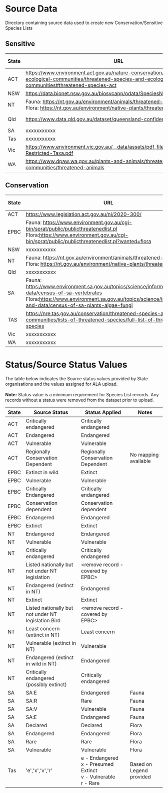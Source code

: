# Source Data

Directory containing source data used to create new Conservation/Sensitive Species Lists

## Sensitive

| **State** | **URL**|**File Types(s)**|**Notes**|
| --------- | -------|--------------|---------|
| ACT|https://www.environment.act.gov.au/nature-conservation/conservation-and-ecological-communities/threatened-species-and-ecological-communities#threatened-species-act|Web Page|Copied to Excel/CSV|
| NSW|https://data.bionet.nsw.gov.au/biosvcapp/odata/SpeciesNames|xxxxxxxxx|xxxxxxxx|
| NT|Fauna: https://nt.gov.au/environment/animals/threatened-animals <br> Flora:  https://nt.gov.au/environment/native-plants/threatened-plants |xxxxxxxxx|xxxxxxxx|
| Qld|https://www.data.qld.gov.au/dataset/queensland-confidential-species| Raw CSV downloaded|CSV|
| SA|xxxxxxxxxxx|xxxxxxxxx|xxxxxxxx|
| Tas|xxxxxxxxxxx|xxxxxxxxx|xxxxxxxx|
| Vic|https://www.environment.vic.gov.au/__data/assets/pdf_file/0024/48831/VBA-Restricted-Taxa.pdf|PDF|xxxxxxxx|
| WA|https://www.dpaw.wa.gov.au/plants-and-animals/threatened-species-and-communities/threatened-animals|xxxxxxxxx|xxxxxxxx|

## Conservation

| **State** | **URL**|**File Type(s)**|**Notes**|
| --------- | -------|----------------|---------|
| ACT|https://www.legislation.act.gov.au/ni/2020-300/|xxxxxxxxx|xxxxxxxx|
| EPBC|Fauna: https://www.environment.gov.au/cgi-bin/sprat/public/publicthreatenedlist.pl <br> Flora:https://www.environment.gov.au/cgi-bin/sprat/public/publicthreatenedlist.pl?wanted=flora |Web page|Copied to Excel|
| NSW|xxxxxxxxxxx|xxxxxxxxx|xxxxxxxx|
| NT|Fauna: https://nt.gov.au/environment/animals/threatened-animals <br> Flora: https://nt.gov.au/environment/native-plants/threatened-plants |Web page|Copied to Excel|
| Qld|xxxxxxxxxxx|xxxxxxxxx|xxxxxxxx|
| SA|Fauna: https://www.environment.sa.gov.au/topics/science/information-and-data/census-of-sa-vertebrates <br> Flora:https://www.environment.sa.gov.au/topics/science/information-and-data/census-of-sa-plants-algae-fungi  |Fauna: PDF <br> Flora: CSV |Download and Copy to CSV|
|TAS|https://nre.tas.gov.au/conservation/threatened-species-and-communities/lists-of-threatened-species/full-list-of-threatened-species|CSV|Download|
| Vic|xxxxxxxxxxx|xxxxxxxxx|xxxxxxxx|
| WA|xxxxxxxxxxx|xxxxxxxxx|xxxxxxxx|

# Status/Source Status Values
The table below indicates the Source status values provided by State organisations and the values assigned for ALA upload. <br>
<br>**Note:** Status value is a minimum requirement for Species List records. Any records without a status were removed from the dataset prior to upload. 

| **State** | **Source Status**|**Status Applied**|**Notes**|
| --------- | ------------------|-----------------|---------|
|	ACT	|	Critically endangered	|	Critically endangered	| |
|	ACT	|	Endangered	|	Endangered	| |
|	ACT	|	Vulnerable	|	Vulnerable	| |
| ACT|Regionally Conservation Dependent| Regionally Conservation Dependent|No mapping available| 
|	EPBC	|	Extinct in wild	|	Extinct	| |
|	EPBC	|	Vulnerable	|	Vulnerable	| |
|	EPBC	|	Critically Endangered	|	Critically endangered	| |
|	EPBC	|	Conservation dependent	|	Conservation dependent	| |
|	EPBC	|	Endangered |	Endangered	| |
|	EPBC	|	Extinct	|	Extinct	| |
|	NT	|	Endangered	|	Endangered	| |
|	NT	|	Vulnerable	|	Vulnerable	| |
|	NT	|	Critically endangered	|	Critically endangered	| |
|	NT	|	Listed nationally but not under NT legislation	|	<remove record - covered by EPBC>	| |
|	NT	|	Endangered (extinct in NT)	|	Endangered	| |
|	NT	|	Extinct	|	Extinct	| |
|	NT	|	Listed nationally but not under NT legislation Bird	|	<remove record - covered by EPBC>	| |
|	NT	|	Least concern (extinct in NT)	|	Least concern	| |
|	NT	|	Vulnerable (extinct in NT)	|	Vulnerable	| |
|	NT	|	Endangered (extinct in wild in NT)	|	Endangered	| |
|	NT	|	Critically endangered (possibly extinct)	|	Critically endangered	| |
|	SA	|	SA:E	|	Endangered	|Fauna |
|	SA	|	SA:R	|	Rare	| Fauna |
|	SA	|	SA:V	|	Vulnerable	| Fauna |
|	SA	|	SA:E	|	Endangered	| Fauna |
|	SA	|	Declared	|	Declared	| Flora|
|	SA	|	Endangered	|	Endangered	| Flora|
|	SA	|	Rare	|	Rare	| Flora|
|	SA	|	Vulnerable	|	Vulnerable	| Flora|
| Tas| 'e','x','v','r'|e - Endangered <br> x - Presumed Extinct <br> v - Vulnerable <br> r - Rare |Based on Legend provided|


